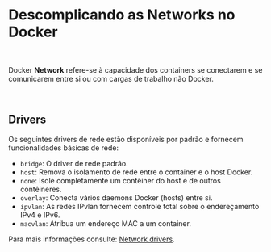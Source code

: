 # Descomplicando as Networks no Docker

<br>

Docker **Network** refere-se à capacidade dos containers se conectarem e se comunicarem entre si ou com cargas de trabalho não Docker.

<br>

## Drivers

Os seguintes drivers de rede estão disponíveis por padrão e fornecem funcionalidades básicas de rede:

- `bridge`: O driver de rede padrão.
- `host`: Remova o isolamento de rede entre o container e o host Docker.
- `none`: Isole completamente um contêiner do host e de outros contêineres.
- `overlay`: Conecta vários daemons Docker (hosts) entre si.
- `ipvlan`: As redes IPvlan fornecem controle total sobre o endereçamento IPv4 e IPv6.
- `macvlan`: Atribua um endereço MAC a um container.

Para mais informações consulte: [Network drivers](https://docs.docker.com/engine/network/drivers/).

<br>

